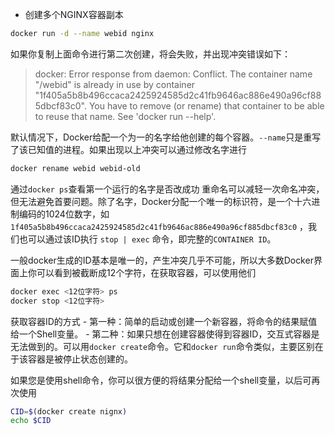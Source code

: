 - 创建多个NGINX容器副本
```sh
docker run -d --name webid nginx
```
如果你复制上面命令进行第二次创建，将会失败，并出现冲突错误如下：
>docker: Error response from daemon: Conflict. The container name "/webid" is already in use by container "1f405a5b8b496ccaca2425924585d2c41fb9646ac886e490a96cf885dbcf83c0". You have to remove (or rename) that container to be able to reuse that name.
See 'docker run --help'. 

默认情况下，Docker给配一个为一的名字给他创建的每个容器。`--name`只是重写了该已知值的进程。如果出现以上冲突可以通过修改名字进行
```sh
docker rename webid webid-old
```
通过`docker ps`查看第一个运行的名字是否改成功
重命名可以减轻一次命名冲突，但无法避免首要问题。除了名字，Docker分配一个唯一的标识符，是一个十六进制编码的1024位数字，如`1f405a5b8b496ccaca2425924585d2c41fb9646ac886e490a96cf885dbcf83c0`
，我们也可以通过该ID执行 `stop | exec` 命令，即完整的`CONTAINER ID`。

一般docker生成的ID基本是唯一的，产生冲突几乎不可能，所以大多数Docker界面上你可以看到被截断成12个字符，在获取容器，可以使用他们
```sh
docker exec <12位字符> ps
docker stop <12位字符> 
```
获取容器ID的方式
    - 第一种：简单的启动或创建一个新容器，将命令的结果赋值给一个Shell变量。
    - 第二种：如果只想在创建容器使得到容器ID，交互式容器是无法做到的。可以用`docker create`命令。它和`docker run`命令类似，主要区别在于该容器是被停止状态创建的。
    
如果您是使用shell命令，你可以很方便的将结果分配给一个shell变量，以后可再次使用
```sh
CID=$(docker create nignx)
echo $CID
```


    
    
    
    
    
    
    
    
    
    
    
    
    
